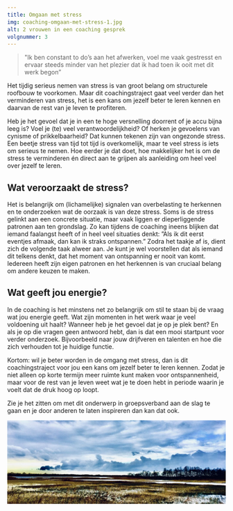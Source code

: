 ```yaml
---
title: Omgaan met stress
img: coaching-omgaan-met-stress-1.jpg
alt: 2 vrouwen in een coaching gesprek
volgnummer: 3
---
```


> "Ik ben constant to do’s aan het afwerken, voel me vaak gestresst en ervaar steeds minder van het plezier dat ik had toen ik ooit met dit werk begon”

Het tijdig serieus nemen van stress is van groot belang om structurele roofbouw te voorkomen. Maar dit coachingstraject gaat veel verder dan het verminderen van stress, het is een kans om jezelf beter te leren kennen en daarvan de rest van je leven te profiteren.

Heb je het gevoel dat je in een te hoge versnelling doorrent of je accu bijna leeg is? Voel je (te) veel verantwoordelijkheid? Of herken je gevoelens van cynisme of prikkelbaarheid? Dat kunnen tekenen zijn van ongezonde stress. Een beetje stress van tijd tot tijd is overkomelijk, maar te veel stress is iets om serieus te nemen. Hoe eerder je dat doet, hoe makkelijker het is om de stress te verminderen én direct aan te grijpen als aanleiding om heel veel over jezelf te leren.

## Wat veroorzaakt de stress?

Het is belangrijk om (lichamelijke) signalen van overbelasting te herkennen en te onderzoeken wat de oorzaak is van deze stress. Soms is de stress gelinkt aan een concrete situatie, maar vaak liggen er dieperliggende patronen aan ten grondslag. Zo kan tijdens de coaching ineens blijken dat iemand faalangst heeft of in heel veel situaties denkt: ”Als ik dit eerst eventjes afmaak, dan kan ik straks ontspannen.” Zodra het taakje af is, dient zich de volgende taak alweer aan. Je kunt je wel voorstellen dat als iemand dit telkens denkt, dat het moment van ontspanning er nooit van komt. Iedereen heeft zijn eigen patronen en het herkennen is van cruciaal belang om andere keuzen te maken.

## Wat geeft jou energie?

In de coaching is het minstens net zo belangrijk om stil te staan bij de vraag wat jou energie geeft. Wat zijn momenten in het werk waar je veel voldoening uit haalt? Wanneer heb je het gevoel dat je op je plek bent? En als je op die vragen geen antwoord hebt, dan is dat een mooi startpunt voor verder onderzoek. Bijvoorbeeld naar jouw drijfveren en talenten en hoe die zich verhouden tot je huidige functie.

Kortom: wil je beter worden in de omgang met stress, dan is dit coachingstraject voor jou een kans om jezelf beter te leren kennen. Zodat je niet alleen op korte termijn meer ruimte kunt maken voor ontspannenheid, maar voor de rest van je leven weet wat je te doen hebt in periode waarin je voelt dat de druk hoog op loopt.

Zie je het zitten om met dit onderwerp in groepsverband aan de slag te gaan en je door anderen te laten inspireren dan kan dat ook.

![afbeelding wolken](./coaching-omgaan-met-stress-2.jpeg)
